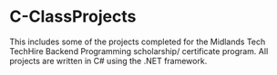 # C-ClassProjects

This includes some of the projects completed for the Midlands Tech TechHire Backend Programming scholarship/ certificate program. All projects are written in C# using the .NET framework. 
